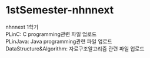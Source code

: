 # 1stSemester-nhnnext

nhnnext 1학기<br>
PLinC: C programming관련 파일 업로드<br>
PLinJava: Java programming관련 파일 업로드<br>
DataStructure&Algorithm: 자료구조알고리즘 관련 파일 업로드